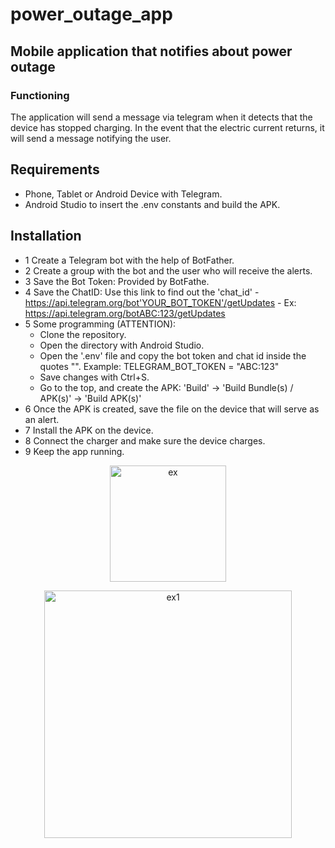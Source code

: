 # power_outage_app

## Mobile application that notifies about power outage

### Functioning
The application will send a message via telegram when it detects that the device has stopped charging. In the event that the electric current returns, it will send a message notifying the user.

## Requirements
- Phone, Tablet or Android Device with Telegram.
- Android Studio to insert the .env constants and build the APK.

## Installation
- 1 Create a Telegram bot with the help of BotFather.
- 2 Create a group with the bot and the user who will receive the alerts.
- 3 Save the Bot Token: Provided by BotFathe.
- 4 Save the ChatID: Use this link to find out the 'chat_id' - https://api.telegram.org/bot'YOUR_BOT_TOKEN'/getUpdates - Ex: https://api.telegram.org/botABC:123/getUpdates
- 5 Some programming (ATTENTION):
    - Clone the repository.
    - Open the directory with Android Studio.
    - Open the '.env' file and copy the bot token and chat id inside the quotes "". Example: TELEGRAM_BOT_TOKEN = "ABC:123"
    - Save changes with Ctrl+S.
    - Go to the top, and create the APK: 'Build' -> 'Build Bundle(s) / APK(s)' -> 'Build APK(s)'
- 6 Once the APK is created, save the file on the device that will serve as an alert.
- 7 Install the APK on the device.
- 8 Connect the charger and make sure the device charges.
- 9 Keep the app running.

<p align="center">
<img width="186" alt="ex" src="https://user-images.githubusercontent.com/83615514/216787214-93de96a7-e3f7-4dd9-b512-2b43747634ec.png">
</p>

<p align="center">
<img width="396" alt="ex1" src="https://user-images.githubusercontent.com/83615514/216787359-15db47ff-ac1c-4780-b24c-f9e579a56bba.png">
</p>
